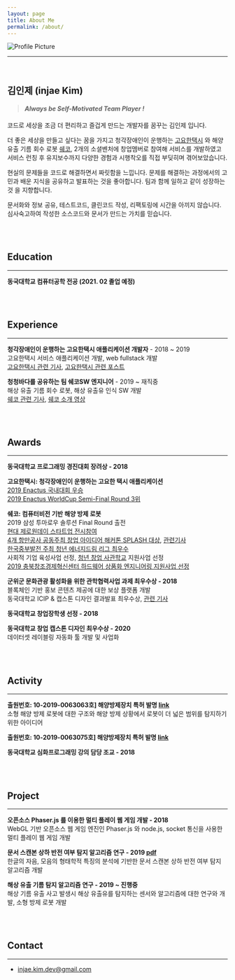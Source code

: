 ```yaml
---
layout: page
title: About Me
permalink: /about/
---
```


<img src="{{ site.baseurl }}/assets/profile.jpeg" title="Profile Picture" class="profile">

<br/>

---

<br/>

## 김인제 (injae Kim)

> #### *Always be Self-Motivated Team Player !*

코드로 세상을 조금 더 편리하고 즐겁게 만드는 개발자를 꿈꾸는 김인제 입니다.

더 좋은 세상을 만들고 싶다는 꿈을 가지고 청각장애인이 운행하는 [고요한택시](http://www.goyohantaxi.com/) 와 
해양 유출 기름 회수 로봇 [쉐코](http://sheco.co), 2개의 소셜벤처에 창업멤버로 참여해 서비스를 개발하였고 
서비스 런칭 후 유지보수까지 다양한 경험과 시행착오를 직접 부딪히며 겪어보았습니다.

현실의 문제들을 코드로 해결하면서 짜릿함을 느낍니다.
문제를 해결하는 과정에서의 고민과 배운 지식을 공유하고 발표하는 것을 좋아합니다.
팀과 함께 일하고 같이 성장하는 것 을 지향합니다.

문서화와 정보 공유, 테스트코드, 클린코드 작성, 리팩토링에 시간을 아끼지 않습니다. 
심사숙고하여 작성한 소스코드와 문서가 만드는 가치를 믿습니다.

<br/>

<br/>

## Education

---

**동국대학교 컴퓨터공학 전공 (2021. 02 졸업 예정)**

<br/>

<br/>

## Experience

---

**청각장애인이 운행하는 고요한택시 애플리케이션 개발자** - 2018 ~ 2019<br/>고요한택시 서비스 애플리케이션 개발, web fullstack 개발<br/>
[고요한택시 관련 기사](http://news1.kr/articles/?3786791), [고요한택시 관련 포스트](https://blog.naver.com/kead1/221677118935)

**청청바다를 공유하는 팀 쉐코SW 엔지니어** - 2019 ~ 재직중<br/>해상 유출 기름 회수 로봇, 해상 유출유 인식 SW 개발<br/>
[쉐코 관련 기사](https://www.yna.co.kr/view/AKR20190628149500065?input=1195m), [쉐코 소개 영상](https://www.youtube.com/watch?v=V6j5l5dnHDc)

<br/>

<br/>

## Awards

---

**동국대학교 프로그래밍 경진대회 장려상 - 2018**

**고요한택시: 청각장애인이 운행하는 고요한 택시 애플리케이션**<br/>
[2019 Enactus 국내대회 우승](https://www.venturesquare.net/786727)<br/>
[2019 Enactus WorldCup Semi-Final Round 3위](https://enactus.org/worldcup/results-2014/)

**쉐코: 컴퓨터비전 기반 해양 방제 로봇**<br/>
2019 삼성 투마로우 솔루션 Final Round 출전<br/>
[현대 제로원데이 스타트업 전시참여](http://zer01neday.com/929/)<br/>
[4개 항만공사 공동주최 창업 아이디어 해커톤 SPLASH 대상](https://injae-kim.github.io/assets/about_me/항만공사해커톤.jpg), [관련기사](http://ilyo.co.kr/?ac=article_view&entry_id=348400)<br/>
[한국중부발전 주최 청년 에너지드림 리그 최우수](https://injae-kim.github.io/assets/about_me/중부발전에너지드림리그.jpg)<br/>
사회적 기업 육성사업 선정, [청년 창업 사관학교](https://www.venturesquare.net/794557) 지원사업 선정<br/>
[2019 충북창조경제혁신센터 하드웨어 상품화 엔지니어링 지원사업 선정](https://www.youtube.com/watch?v=V6j5l5dnHDc)

**군위군 문화관광 활성화을 위한 관학협력사업 과제 최우수상 - 2018**<br/>
블록체인 기반 홍보 콘텐츠 제공에 대한 보상 플랫폼 개발<br/>
동국대학교 ICIP & 캡스톤 디자인 결과발표 최우수상, [관련 기사](https://www.kyongbuk.co.kr/news/articleView.html?idxno=1049167)

**동국대학교 창업장학생 선정 - 2018**

**동국대학교 창업 캡스톤 디자인 최우수상 - 2020**<br/>
데이터셋 레이블링 자동화 툴 개발 및 사업화

<br/>

<br/>

## Activity

---

**출원번호: 10-2019-0063063호] 해양방제장치 특허 발명 [link](https://doi.org/10.8080/1020190063063)**<br/>
소형 해양 방제 로봇에 대한 구조와 해양 방제 상황에서 로봇이 더 넓은 범위를 탐지하기 위한 아이디어

**출원번호: 10-2019-0063075호] 해양방제장치 특허 발명 [link](https://doi.org/10.8080/1020190063075)**

**동국대학교 심화프로그래밍 강의 담당 조교 - 2018**

<br/>

<br/>

## Project

---

**오픈소스 Phaser.js 를 이용한 멀티 플레이 웹 게임 개발 - 2018**<br/>
WebGL 기반 오픈소스 웹 게임 엔진인 Phaser.js 와 node.js, socket 통신을 사용한 멀티 플레이 웹 게임 개발

**문서 스캔본 상하 반전 여부 탐지 알고리즘 연구 - 2019 [pdf](https://injae-kim.github.io/assets/about_me/2019-2학기_개별연구_최종보고서.pdf)**<br/>
한글의 자음, 모음의 형태학적 특징의 분석에 기반한 문서 스캔본 상하 반전 여부 탐지 알고리즘 개발

**해상 유출 기름 탐지 알고리즘 연구 - 2019 ~ 진행중**<br/>
해상 기름 유출 사고 발생시 해상 유출유를 탐지하는 센서와 알고리즘에 대한 연구와 개발, 소형 방제 로봇 개발

<br/>

<br/>

## Contact

---

- injae.kim.dev@gmail.com



